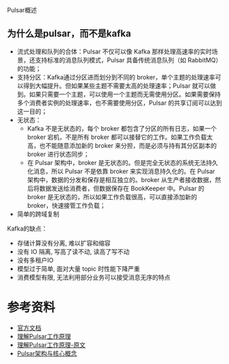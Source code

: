 Pulsar概述


## 为什么是pulsar，而不是kafka

- 流式处理和队列的合体：Pulsar 不仅可以像 Kafka 那样处理高速率的实时场景，还支持标准的消息队列模式，Pulsar 具备传统消息队列（如 RabbitMQ）的功能；
- 支持分区：Kafka通过分区进而划分到不同的 broker，单个主题的处理速率可以得到大幅提升。但如果某些主题不需要太高的处理速率；Pulsar 就可以做到。如果只需要一个主题，可以使用一个主题而无需使用分区。如果需要保持多个消费者实例的处理速率，也不需要使用分区，Pulsar 的共享订阅可以达到这一目的；
- 无状态：
    - Kafka 不是无状态的，每个 broker 都包含了分区的所有日志，如果一个 broker 宕机，不是所有 broker 都可以接替它的工作。如果工作负载太高，也不能随意添加新的 broker 来分担，而是必须与持有其分区副本的 broker 进行状态同步；
    - 在 Pulsar 架构中，broker 是无状态的。但是完全无状态的系统无法持久化消息，所以 Pulsar 不是依靠 broker 来实现消息持久化的。在 Pulsar 架构中，数据的分发和保存是相互独立的。broker 从生产者接收数据，然后将数据发送给消费者，但数据保存在 BookKeeper 中。Pulsar 的 broker 是无状态的，所以如果工作负载很高，可以直接添加新的 broker，快速接管工作负载；
- 简单的跨域复制

Kafka的缺点：
- 存储计算没有分离, 难以扩容和缩容
- 没有 IO 隔离, 写高了读不动, 读高了写不动
- 没有多租户IO 
- 模型过于简单, 面对大量 topic 时性能下降严重
- 消费模型有限, 无法利用部分业务可以接受消息无序的特点


# 参考资料

- [官方文档](http://pulsar.apache.org/)
- [理解Pulsar工作原理](https://blog.csdn.net/u010869257/article/details/83211152)
- [理解Pulsar工作原理-原文](https://jack-vanlightly.com/blog/2018/10/2/understanding-how-apache-pulsar-works)
- [Pulsar架构与核心概念](https://zhuanlan.zhihu.com/p/88618994)